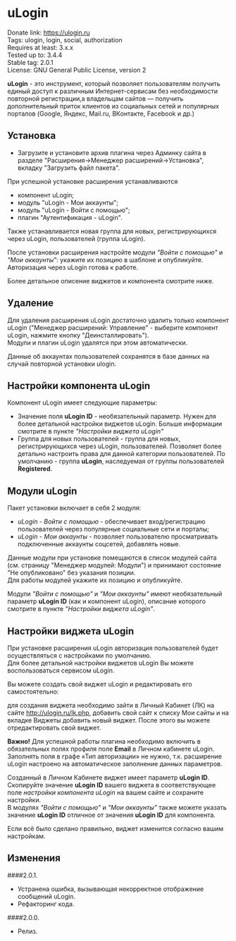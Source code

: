 # uLogin

Donate link: https://ulogin.ru  
Tags: ulogin, login, social, authorization  
Requires at least: 3.x.x  
Tested up to: 3.4.4  
Stable tag: 2.0.1  
License: GNU General Public License, version 2  

**uLogin** - это инструмент, который позволяет пользователям получить единый доступ к различным Интернет-сервисам без необходимости повторной регистрации,а владельцам сайтов — получить дополнительный приток клиентов из социальных сетей и популярных порталов (Google, Яндекс, Mail.ru, ВКонтакте, Facebook и др.)


## Установка

- Загрузите и установите архив плагина через Админку сайта в разделе "Расширения->Менеджер расширений->Установка",
вкладку "Загрузить файл пакета".

При успешной установке расширения устанавливаются

 - компонент uLogin;
 - модуль "uLogin - Мои аккаунты";
 - модуль "uLogin - Войти с помощью";
 - плагин "Аутентификация - uLogin".

Также устанавливается новая группа для новых, регистрирующихся через uLogin, пользователей (группа uLogin).

После установки расширения настройте модули *"Войти с помощью"* и *"Мои аккаунты"*: укажите их позицию в шаблоне и опубликуйте.  
Авторизация через uLogin готова к работе.

Более детальное описение виджетов и компонента смотрите ниже.


## Удаление

Для удаления расширения uLogin достаточно удалить только компонент uLogin ("Менеджер расширений: Управление" - выберите компонент uLogin, нажмите кнопку "Деинсталлировать").  
Модули и плагин uLogin удалятся при этом автоматически.

Данные об аккаунтах пользователей сохранятся в базе данных на случай повторной установки ulogin.


## Настройки компонента uLogin

Компонент uLogin имеет следующие параметры:

- Значение поля **uLogin ID** - необязательный параметр. Нужен для более детальной настройки виджетов uLogin. Больше информации смотрите в пункте *"Настройки виджета uLogin"*
- Группа для новых пользователей - группа для новых, регистрирующихся через uLogin, пользователей.
Позволяет более детально настроить права для данной категории пользователей.
По умолчанию - группа **uLogin**, наследуемая от группы пользователей **Registered**.


## Модули uLogin

Пакет установки включает в себя 2 модуля:

- *uLogin - Войти с помощью* - обеспечивает вход/регистрацию пользователей через популярные социальные сети и порталы;
- *uLogin - Мои аккаунты* - позволяет пользователю просматривать подключенные аккаунты соцсетей, добавлять новые.

Данные модули при установке помещаются в список модулей сайта (см. страницу "Менеджер модулей: Модули") и принимают состояние "Не опубликовано" без указания позиции.  
Для работы модулей укажите их позицию и опубликуйте.

Модули *"Войти с помощью"* и *"Мои аккаунты"* имеют необязательный параметр **uLogin ID** (как и компонент uLogin), описание которого смотрите в пункте *"Настройки виджета uLogin"*.


## Настройки виджета uLogin

При установке расширения uLogin авторизация пользователей будет осуществляться с настройками по умолчанию.  
Для более детальной настройки виджетов uLogin Вы можете воспользоваться сервисом uLogin.

Вы можете создать свой виджет uLogin и редактировать его самостоятельно:

для создания виджета необходимо зайти в Личный Кабинет (ЛК) на сайте http://ulogin.ru/lk.php, добавить свой сайт к списку Мои сайты и на вкладке Виджеты добавить новый виджет. После этого вы можете отредактировать свой виджет.

**Важно!** Для успешной работы плагина необходимо включить в обязательных полях профиля поле **Еmail** в Личном кабинете uLogin. Заполнять поля в графе «Тип авторизации» не нужно, т.к. расширение uLogin настроено на автоматическое заполнение данных параметров.

Созданный в Личном Кабинете виджет имеет параметр **uLogin ID**.  
Скопируйте значение **uLogin ID** вашего виджета в соответствующее поле *настройки компонента uLogin* на вашем сайте и сохраните настройки.  
В модулях *"Войти с помощью"* и *"Мои аккаунты"* также можете указать значение **uLogin ID** отличное от значения **uLogin ID** для компонента.

Если всё было сделано правильно, виджет изменится согласно вашим настройкам.

## Изменения

####2.0.1.
* Устранена ошибка, вызывающая некорректное отображение сообщений uLogin.
* Рефакторинг кода.

####2.0.0.
* Релиз.
